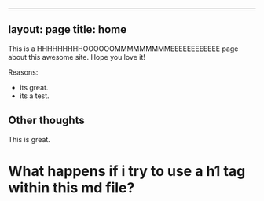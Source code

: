 
---
layout: page
title: home
---

This is a HHHHHHHHHOOOOOOMMMMMMMMMEEEEEEEEEEEE page about this awesome site.
Hope you love it!

Reasons:
- its great.
- its a test.

## Other thoughts

This is great.

<h1> What happens if i try to use a h1 tag within this md file?</h1>

